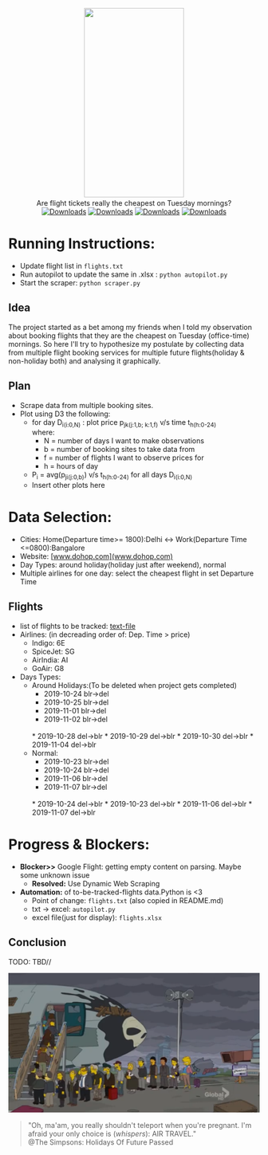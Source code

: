 <p align="center">

<img src="https://vignette.wikia.nocookie.net/gravityfalls/images/8/83/Soos_appearance.png/revision/latest?cb=20150915080601" data-canonical-src="soos" width="200" height="380" />
<br>
Are flight tickets really the cheapest on Tuesday mornings?<br>
<a href="https://github.com/aayush4vedi/Aeroplot"><img src="https://img.shields.io/badge/version-0.1-f39f37" alt="Downloads"></a>
<a href="https://github.com/aayush4vedi/Aeroplot"><img src="https://img.shields.io/badge/Made With-python-1abc9c" alt="Downloads"></a>
<a href="https://github.com/aayush4vedi/Aeroplot"><img src="https://img.shields.io/badge/Made With-D3.js-yellow" alt="Downloads"></a>
<a href="https://github.com/aayush4vedi/Aeroplot"><img src="https://img.shields.io/badge/Made With-<3-red" alt="Downloads"></a>
</p>

# Running Instructions:
* Update flight list in `flights.txt`
* Run autopilot to update the same in .xlsx : `python autopilot.py`
* Start the scraper: `python scraper.py`

## Idea
The project started as a bet among my friends when I told my observation about booking flights that they are the cheapest on Tuesday (office-time) mornings. So here I'll try to hypothesize my postulate by collecting data from multiple flight booking services for multiple future flights(holiday & non-holiday both) and analysing it graphically.


## Plan
* Scrape data from multiple booking sites.
* Plot using D3 the following:
    * for day D<sub>i(i:0,N)</sub> :  plot price p<sub>jk(j:1,b; k:1,f)</sub> v/s time t<sub>h(h:0-24)</sub>
        <br>where: 
        * N = number of days I want to make observations
        * b = number of booking sites to take data from
        * f = number of flights I want to observe prices for
        * h = hours of day
    * P<sub>i</sub> = avg(p<sub>ji(j:0,b)</sub>) v/s t<sub>h(h:0-24)</sub> for all days D<sub>i(i:0,N)</sub>
    * Insert other plots here

# Data Selection:
* Cities: Home(Departure time>= 1800):Delhi <-> Work(Departure Time <=0800):Bangalore
* Website: [www.dohop.com](www.dohop.com)
* Day Types: around holiday(holiday just after weekend), normal
* Multiple airlines for one day: select the cheapest flight in set Departure Time

## Flights
* list of flights to be tracked: [text-file](https://github.com/aayush4vedi/Aeroplot/blob/master/flights.txt)
* Airlines: (in decreading order of: Dep. Time > price)
    * Indigo:     6E
    * SpiceJet:   SG
    * AirIndia:   AI
    * GoAir:      G8
* Days Types:
    * Around Holidays:(To be deleted when project gets completed)
        * 2019-10-24 blr->del
        * 2019-10-25 blr->del
        * 2019-11-01 blr->del
        * 2019-11-02 blr->del
        <br>
        * 2019-10-28 del->blr
        * 2019-10-29 del->blr
        * 2019-10-30 del->blr
        * 2019-11-04 del->blr
    * Normal:
        * 2019-10-23 blr->del
        * 2019-10-24 blr->del
        * 2019-11-06 blr->del
        * 2019-11-07 blr->del
        <br>
        * 2019-10-24 del->blr
        * 2019-10-23 del->blr
        * 2019-11-06 del->blr
        * 2019-11-07 del->blr

# Progress & Blockers:
* **Blocker>>** Google Flight: getting empty content on parsing. Maybe some unknown issue
    * **Resolved:** Use Dynamic Web Scraping
* **Automation:** of to-be-tracked-flights data.Python is <3
    * Point of change: `flights.txt` (also copied in README.md)
    * txt -> excel: `autopilot.py`
    * excel file(just for display): `flights.xlsx`



## Conclusion
TODO: TBD//
 

![picture alt](./media/future-plane.png)
> "Oh, ma'am, you really shouldn't teleport when you're pregnant. I'm afraid your only choice is (*whispers*): AIR TRAVEL." <br>@The Simpsons: Holidays Of Future Passed











